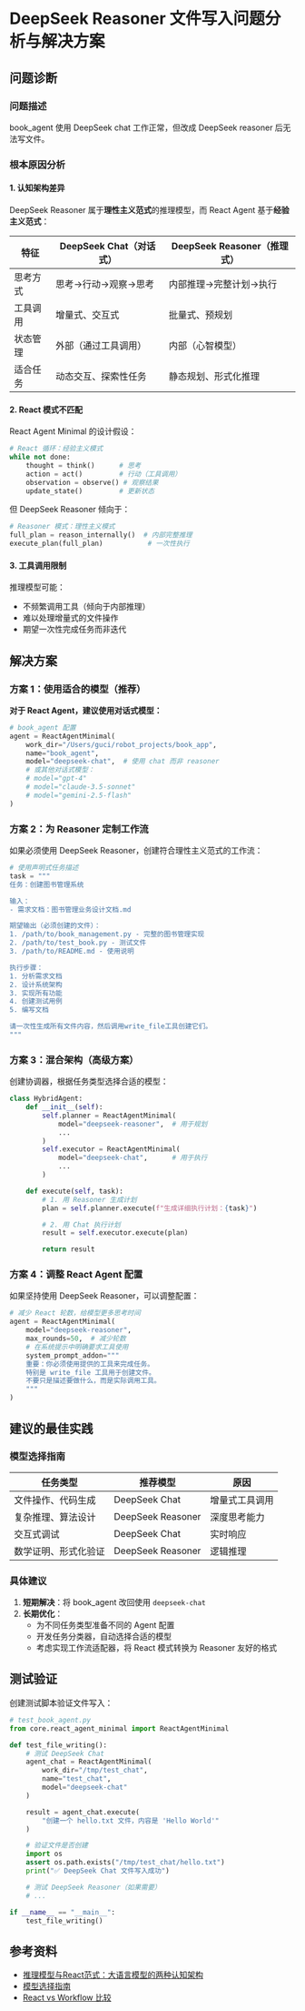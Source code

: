 # DeepSeek Reasoner 文件写入问题分析与解决方案

## 问题诊断

### 问题描述
book_agent 使用 DeepSeek chat 工作正常，但改成 DeepSeek reasoner 后无法写文件。

### 根本原因分析

#### 1. **认知架构差异**
DeepSeek Reasoner 属于**理性主义范式**的推理模型，而 React Agent 基于**经验主义范式**：

| 特征 | DeepSeek Chat（对话式） | DeepSeek Reasoner（推理式） |
|------|------------------------|---------------------------|
| 思考方式 | 思考→行动→观察→思考 | 内部推理→完整计划→执行 |
| 工具调用 | 增量式、交互式 | 批量式、预规划 |
| 状态管理 | 外部（通过工具调用） | 内部（心智模型） |
| 适合任务 | 动态交互、探索性任务 | 静态规划、形式化推理 |

#### 2. **React 模式不匹配**
React Agent Minimal 的设计假设：
```python
# React 循环：经验主义模式
while not done:
    thought = think()      # 思考
    action = act()         # 行动（工具调用）
    observation = observe() # 观察结果
    update_state()         # 更新状态
```

但 DeepSeek Reasoner 倾向于：
```python
# Reasoner 模式：理性主义模式
full_plan = reason_internally()  # 内部完整推理
execute_plan(full_plan)           # 一次性执行
```

#### 3. **工具调用限制**
推理模型可能：
- 不频繁调用工具（倾向于内部推理）
- 难以处理增量式的文件操作
- 期望一次性完成任务而非迭代

## 解决方案

### 方案 1：使用适合的模型（推荐）

**对于 React Agent，建议使用对话式模型：**

```python
# book_agent 配置
agent = ReactAgentMinimal(
    work_dir="/Users/guci/robot_projects/book_app",
    name="book_agent",
    model="deepseek-chat",  # 使用 chat 而非 reasoner
    # 或其他对话式模型：
    # model="gpt-4"
    # model="claude-3.5-sonnet"
    # model="gemini-2.5-flash"
)
```

### 方案 2：为 Reasoner 定制工作流

如果必须使用 DeepSeek Reasoner，创建符合理性主义范式的工作流：

```python
# 使用声明式任务描述
task = """
任务：创建图书管理系统

输入：
- 需求文档：图书管理业务设计文档.md

期望输出（必须创建的文件）：
1. /path/to/book_management.py - 完整的图书管理实现
2. /path/to/test_book.py - 测试文件
3. /path/to/README.md - 使用说明

执行步骤：
1. 分析需求文档
2. 设计系统架构
3. 实现所有功能
4. 创建测试用例
5. 编写文档

请一次性生成所有文件内容，然后调用write_file工具创建它们。
"""
```

### 方案 3：混合架构（高级方案）

创建协调器，根据任务类型选择合适的模型：

```python
class HybridAgent:
    def __init__(self):
        self.planner = ReactAgentMinimal(
            model="deepseek-reasoner",  # 用于规划
            ...
        )
        self.executor = ReactAgentMinimal(
            model="deepseek-chat",      # 用于执行
            ...
        )

    def execute(self, task):
        # 1. 用 Reasoner 生成计划
        plan = self.planner.execute(f"生成详细执行计划：{task}")

        # 2. 用 Chat 执行计划
        result = self.executor.execute(plan)

        return result
```

### 方案 4：调整 React Agent 配置

如果坚持使用 DeepSeek Reasoner，可以调整配置：

```python
# 减少 React 轮数，给模型更多思考时间
agent = ReactAgentMinimal(
    model="deepseek-reasoner",
    max_rounds=50,  # 减少轮数
    # 在系统提示中明确要求工具使用
    system_prompt_addon="""
    重要：你必须使用提供的工具来完成任务。
    特别是 write_file 工具用于创建文件。
    不要只是描述要做什么，而是实际调用工具。
    """
)
```

## 建议的最佳实践

### 模型选择指南

| 任务类型 | 推荐模型 | 原因 |
|---------|---------|------|
| 文件操作、代码生成 | DeepSeek Chat | 增量式工具调用 |
| 复杂推理、算法设计 | DeepSeek Reasoner | 深度思考能力 |
| 交互式调试 | DeepSeek Chat | 实时响应 |
| 数学证明、形式化验证 | DeepSeek Reasoner | 逻辑推理 |

### 具体建议

1. **短期解决**：将 book_agent 改回使用 `deepseek-chat`
2. **长期优化**：
   - 为不同任务类型准备不同的 Agent 配置
   - 开发任务分类器，自动选择合适的模型
   - 考虑实现工作流适配器，将 React 模式转换为 Reasoner 友好的格式

## 测试验证

创建测试脚本验证文件写入：

```python
# test_book_agent.py
from core.react_agent_minimal import ReactAgentMinimal

def test_file_writing():
    # 测试 DeepSeek Chat
    agent_chat = ReactAgentMinimal(
        work_dir="/tmp/test_chat",
        name="test_chat",
        model="deepseek-chat"
    )

    result = agent_chat.execute(
        "创建一个 hello.txt 文件，内容是 'Hello World'"
    )

    # 验证文件是否创建
    import os
    assert os.path.exists("/tmp/test_chat/hello.txt")
    print("✅ DeepSeek Chat 文件写入成功")

    # 测试 DeepSeek Reasoner（如果需要）
    # ...

if __name__ == "__main__":
    test_file_writing()
```

## 参考资料

- [推理模型与React范式：大语言模型的两种认知架构](./docs/推理模型与React范式_大语言模型的两种认知架构.md)
- [模型选择指南](./knowledge/model_selection_guide.md)
- [React vs Workflow 比较](./knowledge/mda/react_vs_workflow_comparison.md)